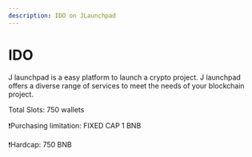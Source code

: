 ```yaml
---
description: IDO on JLaunchpad
---
```


# IDO

J launchpad is a easy platform to launch a crypto project. J launchpad offers a diverse range of services to meet the needs of your blockchain project.

  
Total Slots: 750 wallets 

❗️Purchasing limitation: FIXED CAP 1 BNB 

❗️Hardcap: 750 BNB 

